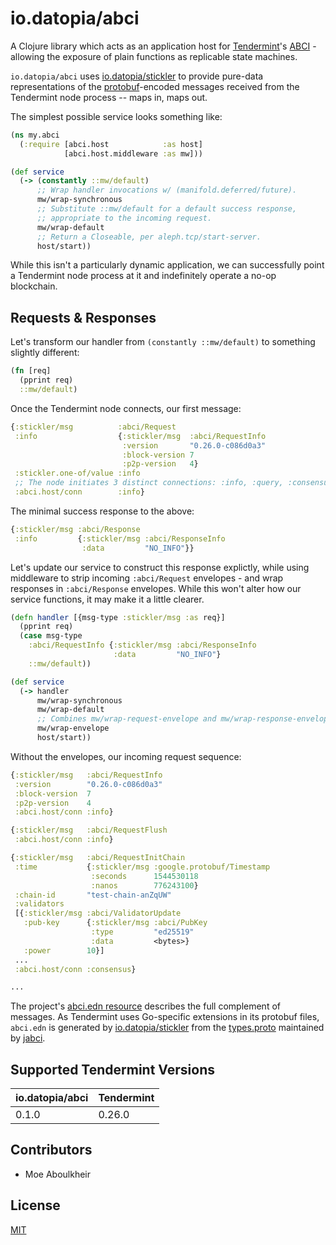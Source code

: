 # io.datopia/abci

A Clojure library which acts as an application host
for
[Tendermint](https://tendermint.com)'s
[ABCI](https://tendermint.com/docs/introduction/what-is-tendermint.html#abci-overview) -
allowing the exposure of plain functions as replicable state machines.

`io.datopia/abci`
uses [io.datopia/stickler](https://github.com/datopia/stickler) to provide
pure-data representations of
the [protobuf](https://developers.google.com/protocol-buffers/)-encoded messages
received from the Tendermint node process -- maps in, maps out.

The simplest possible service looks something like:

```clojure
(ns my.abci
  (:require [abci.host            :as host]
            [abci.host.middleware :as mw]))

(def service
  (-> (constantly ::mw/default)
      ;; Wrap handler invocations w/ (manifold.deferred/future).
      mw/wrap-synchronous
      ;; Substitute ::mw/default for a default success response,
      ;; appropriate to the incoming request.
      mw/wrap-default
      ;; Return a Closeable, per aleph.tcp/start-server.
      host/start))
```

While this isn't a particularly dynamic application, we can successfully point a
Tendermint node process at it and indefinitely operate a no-op blockchain.

## Requests & Responses

Let's transform our handler from `(constantly ::mw/default)` to something
slightly different:

```clojure
(fn [req]
  (pprint req)
  ::mw/default)
```

Once the Tendermint node connects, our first message:

```clojure
{:stickler/msg          :abci/Request
 :info                  {:stickler/msg  :abci/RequestInfo
                         :version       "0.26.0-c086d0a3"
                         :block-version 7
                         :p2p-version   4}
 :stickler.one-of/value :info
 ;; The node initiates 3 distinct connections: :info, :query, :consensus
 :abci.host/conn        :info}
```

The minimal success response to the above:

```clojure
{:stickler/msg :abci/Response
 :info         {:stickler/msg :abci/ResponseInfo
                :data         "NO_INFO"}}
```

Let's update our service to construct this response explictly, while
using middleware to strip incoming `:abci/Request` envelopes - and
wrap responses in `:abci/Response` envelopes.  While this won't alter
how our service functions, it may make it a little clearer.

```clojure
(defn handler [{msg-type :stickler/msg :as req}]
  (pprint req)
  (case msg-type
    :abci/RequestInfo {:stickler/msg :abci/ResponseInfo
                       :data         "NO_INFO"}
    ::mw/default))

(def service
  (-> handler
      mw/wrap-synchronous
      mw/wrap-default
      ;; Combines mw/wrap-request-envelope and mw/wrap-response-envelope
      mw/wrap-envelope
      host/start))
```

Without the envelopes, our incoming request sequence:

```clojure
{:stickler/msg   :abci/RequestInfo
 :version        "0.26.0-c086d0a3"
 :block-version  7
 :p2p-version    4
 :abci.host/conn :info}

{:stickler/msg   :abci/RequestFlush
 :abci.host/conn :info}

{:stickler/msg   :abci/RequestInitChain
 :time           {:stickler/msg :google.protobuf/Timestamp
                  :seconds      1544530118
                  :nanos        776243100}
 :chain-id       "test-chain-anZqUW"
 :validators
 [{:stickler/msg :abci/ValidatorUpdate
   :pub-key      {:stickler/msg :abci/PubKey
                  :type         "ed25519"
                  :data         <bytes>}
   :power        10}]
 ...
 :abci.host/conn :consensus}

...
```

The
project's
[abci.edn resource](https://github.com/datopia/abci-host/blob/master/resources/io.datopia.abci/abci.edn)
describes the full complement of messages.  As Tendermint uses Go-specific
extensions in its protobuf files, `abci.edn` is generated by
[io.datopia/stickler](https://github.com/datopia/stickler) from
the [types.proto](https://github.com/jTendermint/jabci/blob/develop/src/main/proto/types.proto) maintained
by [jabci](https://github.com/jTendermint/jabci).

## Supported Tendermint Versions

| io.datopia/abci  | Tendermint    |
| ---------------- | ------------- |
| 0.1.0            | 0.26.0        |

## Contributors

- Moe Aboulkheir

## License

[MIT](https://github.com/datopia/abci-host/blob/master/LICENSE)
